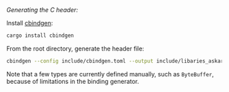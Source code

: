 _Generating the C header:_

Install [cbindgen](https://github.com/eqrion/cbindgen/):

```sh
cargo install cbindgen
```

From the root directory, generate the header file:

```sh
cbindgen --config include/cbindgen.toml --output include/libaries_askar.h
```

Note that a few types are currently defined manually, such as `ByteBuffer`, because of limitations in the binding generator.
